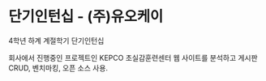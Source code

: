 # 단기인턴십 - (주)유오케이
4학년 하계 계절학기 단기인턴십

회사에서 진행중인 프로젝트인 KEPCO 초실감훈련센터 웹 사이트를 분석하고 게시판 CRUD, 벤치마킹, 오픈 소스 사용.
